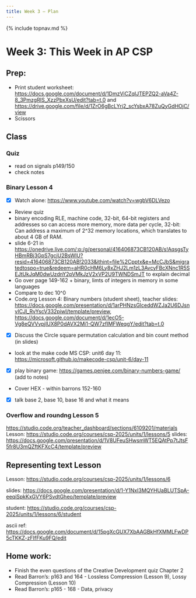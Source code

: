 ```yaml
---
title: Week 3 — Plan
---
```

{% include topnav.md %}

# Week 3: This Week in AP CSP


## Prep:

- Print student worksheet: https://docs.google.com/document/d/1DmzViCZqIJTEPZQ2-aVa4Z-8_3PmzgRIS_XzzPbxXsU/edit?tab=t.0 and https://drive.google.com/file/d/1ZrO6gBcLYrj2_scYsbxA78ZuQyGdHOjC/view 
- Scissors


## Class 

### Quiz 
- read on signals p149/150
- check notes

### Binary Lesson 4
- [x] Watch alone: https://www.youtube.com/watch?v=wgbV6DLVezo
- Review quiz
- binary encoding RLE, machine code, 32-bit, 64-bit registers and addresses so can access more memory, more data per cycle, 32-bit: Can address a maximum of 2^32 memory locations, which translates to about 4 GB of RAM. 
- slide 6-21 in https://onedrive.live.com/:p:/g/personal/416406873CB120AB/s!AqsgsTyHBmRBj3GpS7gcjU2BsWlU?resid=416406873CB120AB!2033&ithint=file%2Cpptx&e=McCJbS&migratedtospo=true&redeem=aHR0cHM6Ly8xZHJ2Lm1zL3AvcyFBcXNnc1R5SEJtUkJqM0dwUzdnY2pVMkJzV2xVP2U9TWNDSmJT to explain decimal
- Go over page 149-162 + binary, limts of integers in memory in some languages
- Compare to dec 10^0 
- Code.org Lesson 4: Binary numbers (student sheet), teacher slides: https://docs.google.com/presentation/d/1arPHNzsGlceddWZJa2U6DJsnvICJl_RvYscV332piwI/template/preview, https://docs.google.com/document/d/1ecO5-Vg8eQVVvpjIUX8P0dAVX2Mi1-QW7zfIMFWeqgY/edit?tab=t.0
- [x] Discuss the Circle square permutation calculation and bin count method (in slides)
- look at the make code MS CSP: unit6 day 11: https://microsoft.github.io/makecode-csp/unit-6/day-11
- [x] play binary game: https://games.penjee.com/binary-numbers-game/ (add to notes)
- Cover HEX - within barrons 152-160 
- [x] talk base 2, base 10, base 16 and what it means


### Overflow and roundng Lesson 5
https://studio.code.org/teacher_dashboard/sections/6109201/materials
Lesson: https://studio.code.org/courses/csp-2025/units/1/lessons/5
slides:  https://docs.google.com/presentation/d/1V8UFeuSHwsmWT5EQAtPp7tJtsF5fr8U3mQZftKFXcC4/template/preview



## Representing text Lesson 
Lesson: https://studio.code.org/courses/csp-2025/units/1/lessons/6

slides: https://docs.google.com/presentation/d/1-Y1NxI3MQYHUaBLUTSpA-eeqiSpkKxGVY6PSvdtGheo/template/preview

student: https://studio.code.org/courses/csp-2025/units/1/lessons/6/student


ascii ref: https://docs.google.com/document/d/15pgXcGUX7XbAAGBkHfXMMLFwDP5cTKKZ-zFIfFKu9FQ/edit


## Home work:
- Finish the even questions of the Creative Development quiz Chapter 2
- Read Barron’s: p163 and 164 - Lossless Compression (Lesson 9), Lossy Compression (Lesson 10)
- Read Barron’s: p165 - 168 - Data, privacy
